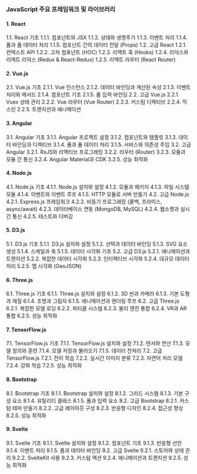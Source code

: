 ### JavaScript 주요 프레임워크 및 라이브러리

#### 1. React
   1.1. React 기초
       1.1.1. 컴포넌트와 JSX
       1.1.2. 상태와 생명주기
       1.1.3. 이벤트 처리
       1.1.4. 폼과 폼 데이터 처리
       1.1.5. 컴포넌트 간의 데이터 전달 (Props)
   1.2. 고급 React
       1.2.1. 컨텍스트 API
       1.2.2. 고차 컴포넌트 (HOC)
       1.2.3. 리액트 훅 (Hooks)
       1.2.4. 리덕스와 리액트 리덕스 (Redux & React-Redux)
       1.2.5. 리액트 라우터 (React Router)

#### 2. Vue.js
   2.1. Vue.js 기초
       2.1.1. Vue 인스턴스
       2.1.2. 데이터 바인딩과 계산된 속성
       2.1.3. 이벤트 처리와 메서드
       2.1.4. 컴포넌트 기초
       2.1.5. 폼 입력 바인딩
   2.2. 고급 Vue.js
       2.2.1. Vuex 상태 관리
       2.2.2. Vue 라우터 (Vue Router)
       2.2.3. 커스텀 디렉티브
       2.2.4. 믹스인
       2.2.5. 트랜지션과 애니메이션

#### 3. Angular
   3.1. Angular 기초
       3.1.1. Angular 프로젝트 설정
       3.1.2. 컴포넌트와 템플릿
       3.1.3. 데이터 바인딩과 디렉티브
       3.1.4. 폼과 폼 데이터 처리
       3.1.5. 서비스와 의존성 주입
   3.2. 고급 Angular
       3.2.1. RxJS와 리액티브 프로그래밍
       3.2.2. 라우터 (Router)
       3.2.3. 모듈과 모듈 간 통신
       3.2.4. Angular Material과 CDK
       3.2.5. 성능 최적화

#### 4. Node.js
   4.1. Node.js 기초
       4.1.1. Node.js 설치와 설정
       4.1.2. 모듈과 패키지
       4.1.3. 파일 시스템 모듈
       4.1.4. 이벤트와 이벤트 루프
       4.1.5. HTTP 모듈로 서버 만들기
   4.2. 고급 Node.js
       4.2.1. Express.js 프레임워크
       4.2.2. 비동기 프로그래밍 (콜백, 프라미스, async/await)
       4.2.3. 데이터베이스 연동 (MongoDB, MySQL)
       4.2.4. 웹소켓과 실시간 통신
       4.2.5. 테스트와 디버깅

#### 5. D3.js
   5.1. D3.js 기초
       5.1.1. D3.js 설치와 설정
       5.1.2. 선택과 데이터 바인딩
       5.1.3. SVG 요소 생성
       5.1.4. 스케일과 축
       5.1.5. 데이터 시각화 기초
   5.2. 고급 D3.js
       5.2.1. 애니메이션과 트랜지션
       5.2.2. 복잡한 데이터 시각화
       5.2.3. 인터랙티브 시각화
       5.2.4. 대규모 데이터 처리
       5.2.5. 맵 시각화 (GeoJSON)

#### 6. Three.js
   6.1. Three.js 기초
       6.1.1. Three.js 설치와 설정
       6.1.2. 3D 씬과 카메라
       6.1.3. 기본 도형과 재질
       6.1.4. 조명과 그림자
       6.1.5. 애니메이션과 렌더링 루프
   6.2. 고급 Three.js
       6.2.1. 복잡한 모델 로딩
       6.2.2. 파티클 시스템
       6.2.3. 물리 엔진 통합
       6.2.4. VR과 AR 통합
       6.2.5. 성능 최적화

#### 7. TensorFlow.js
   7.1. TensorFlow.js 기초
       7.1.1. TensorFlow.js 설치와 설정
       7.1.2. 텐서와 연산
       7.1.3. 모델 정의와 훈련
       7.1.4. 모델 저장과 불러오기
       7.1.5. 데이터 전처리
   7.2. 고급 TensorFlow.js
       7.2.1. 전이 학습
       7.2.2. 실시간 이미지 분류
       7.2.3. 자연어 처리 모델
       7.2.4. 강화 학습
       7.2.5. 성능 최적화

#### 8. Bootstrap
   8.1. Bootstrap 기초
       8.1.1. Bootstrap 설치와 설정
       8.1.2. 그리드 시스템
       8.1.3. 기본 구성 요소
       8.1.4. 유틸리티 클래스
       8.1.5. 폼과 입력 요소
   8.2. 고급 Bootstrap
       8.2.1. 커스텀 테마 만들기
       8.2.2. 고급 레이아웃 구성
       8.2.3. 반응형 디자인
       8.2.4. 접근성 향상
       8.2.5. 성능 최적화

#### 9. Svelte
   9.1. Svelte 기초
       9.1.1. Svelte 설치와 설정
       9.1.2. 컴포넌트 기초
       9.1.3. 반응형 선언
       9.1.4. 이벤트 처리
       9.1.5. 폼과 데이터 바인딩
   9.2. 고급 Svelte
       9.2.1. 스토어와 상태 관리
       9.2.2. SvelteKit 사용
       9.2.3. 커스텀 액션
       9.2.4. 애니메이션과 트랜지션
       9.2.5. 성능 최적화
